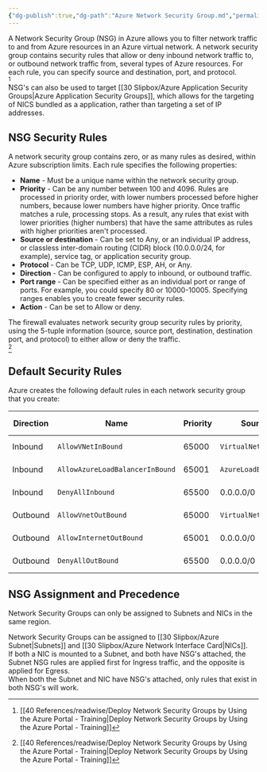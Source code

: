 ```yaml
---
{"dg-publish":true,"dg-path":"Azure Network Security Group.md","permalink":"/azure-network-security-group/","tags":["notes"]}
---
```



A Network Security Group (NSG) in Azure allows you to filter network traffic to and from Azure resources in an Azure virtual network. A network security group contains security rules that allow or deny inbound network traffic to, or outbound network traffic from, several types of Azure resources. For each rule, you can specify source and destination, port, and protocol.  
[^1]  
NSG's can also be used to target [[30 Slipbox/Azure Application Security Groups\|Azure Application Security Groups]], which allows for the targeting of NICS bundled as a application, rather than targeting a set of IP addresses.

## NSG Security Rules

A network security group contains zero, or as many rules as desired, within Azure subscription limits. Each rule specifies the following properties:

- **Name** - Must be a unique name within the network security group.
- **Priority** - Can be any number between 100 and 4096. Rules are processed in priority order, with lower numbers processed before higher numbers, because lower numbers have higher priority. Once traffic matches a rule, processing stops. As a result, any rules that exist with lower priorities (higher numbers) that have the same attributes as rules with higher priorities aren't processed.
- **Source or destination** - Can be set to Any, or an individual IP address, or classless inter-domain routing (CIDR) block (10.0.0.0/24, for example), service tag, or application security group.
- **Protocol** - Can be TCP, UDP, ICMP, ESP, AH, or Any.
- **Direction** - Can be configured to apply to inbound, or outbound traffic.
- **Port range** - Can be specified either as an individual port or range of ports. For example, you could specify 80 or 10000-10005. Specifying ranges enables you to create fewer security rules.
- **Action** - Can be set to Allow or deny.

The firewall evaluates network security group security rules by priority, using the 5-tuple information (source, source port, destination, destination port, and protocol) to either allow or deny the traffic.  
[^1]

## Default Security Rules

Azure creates the following default rules in each network security group that you create:

|**Direction**|**Name**|**Priority**|**Source**|**Source Ports**|**Destination**|**Destination Ports**|**Protocol**|**Access**|
|---|---|---|---|---|---|---|---|---|
|Inbound|`AllowVNetInBound`|65000|`VirtualNetwork`|0-65535|`VirtualNetwork`|0-65535|Any|Allow|
|Inbound|`AllowAzureLoadBalancerInBound`|65001|`AzureLoadBalancer`|0-65535|0.0.0.0/0|0-65535|Any|Allow|
|Inbound|`DenyAllInbound`|65500|0.0.0.0/0|0-65535|0.0.0.0/0|0-65535|Any|Deny|
|Outbound|`AllowVnetOutBound`|65000|`VirtualNetwork`|0-65535|`VirtualNetwork`|0-65535|Any|Allow|
|Outbound|`AllowInternetOutBound`|65001|0.0.0.0/0|0-65535|`Internet`|0-65535|Any|Allow|
|Outbound|`DenyAllOutBound`|65500|0.0.0.0/0|0-65535|0.0.0.0/0|0-65535|

## NSG Assignment and Precedence

Network Security Groups can only be assigned to Subnets and NICs in the same region.

Network Security Groups can be assigned to [[30 Slipbox/Azure Subnet\|Subnets]] and [[30 Slipbox/Azure Network Interface Card\|NICs]].  
If both a NIC is mounted to a Subnet, and both have NSG's attached, the Subnet NSG rules are applied first for Ingress traffic, and the opposite is applied for Egress.  
When both the Subnet and NIC have NSG's attached, only rules that exist in both NSG's will work.

[^1]: [[40 References/readwise/Deploy Network Security Groups by Using the Azure Portal - Training\|Deploy Network Security Groups by Using the Azure Portal - Training]]
